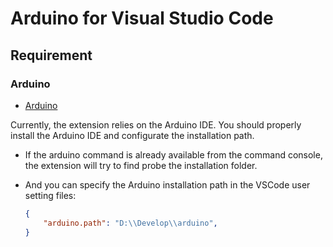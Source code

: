 # Arduino for Visual Studio Code

## Requirement

### Arduino
- [Arduino](https://www.arduino.cc/)

Currently, the extension relies on the Arduino IDE. You should properly install the Arduino IDE and configurate the installation path.

- If the arduino command is already available from the command console, the extension will try to find probe the installation folder.
- And you can specify the Arduino installation path in the VSCode user setting files:

    ``` json
    {
        "arduino.path": "D:\\Develop\\arduino",
    }
    ```

